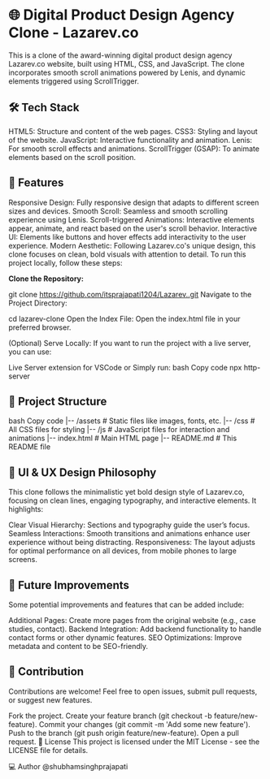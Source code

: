 <h1>🌐 Digital Product Design Agency Clone - Lazarev.co</h1>
This is a clone of the award-winning digital product design agency Lazarev.co website, built using HTML, CSS, and JavaScript. The clone incorporates smooth scroll animations powered by Lenis, and dynamic elements triggered using ScrollTrigger.

<h2>🛠️ Tech Stack</h2>
HTML5: Structure and content of the web pages.
CSS3: Styling and layout of the website.
JavaScript: Interactive functionality and animation.
Lenis: For smooth scroll effects and animations.
ScrollTrigger (GSAP): To animate elements based on the scroll position.
<h2>🚀 Features</h2>
Responsive Design: Fully responsive design that adapts to different screen sizes and devices.
Smooth Scroll: Seamless and smooth scrolling experience using Lenis.
Scroll-triggered Animations: Interactive elements appear, animate, and react based on the user's scroll behavior.
Interactive UI: Elements like buttons and hover effects add interactivity to the user experience.
Modern Aesthetic: Following Lazarev.co's unique design, this clone focuses on clean, bold visuals with attention to detail.
<h2🔧 Installation & Setup></h2>
To run this project locally, follow these steps:

<b>Clone the Repository:</b>

git clone https://github.com/itsprajapati1204/Lazarev..git
Navigate to the Project Directory:

cd lazarev-clone
Open the Index File: Open the index.html file in your preferred browser.

(Optional) Serve Locally: If you want to run the project with a live server, you can use:

Live Server extension for VSCode or
Simply run:
bash
Copy code
npx http-server
<h2>📁 Project Structure</h2>
bash
Copy code
|-- /assets            # Static files like images, fonts, etc.
|-- /css               # All CSS files for styling
|-- /js                # JavaScript files for interaction and animations
|-- index.html         # Main HTML page
|-- README.md          # This README file

<h2>🎨 UI & UX Design Philosophy</h2>
This clone follows the minimalistic yet bold design style of Lazarev.co, focusing on clean lines, engaging typography, and interactive elements. It highlights:

Clear Visual Hierarchy: Sections and typography guide the user’s focus.
Seamless Interactions: Smooth transitions and animations enhance user experience without being distracting.
Responsiveness: The layout adjusts for optimal performance on all devices, from mobile phones to large screens.
<h2>🧰 Future Improvements</h2>
Some potential improvements and features that can be added include:

Additional Pages: Create more pages from the original website (e.g., case studies, contact).
Backend Integration: Add backend functionality to handle contact forms or other dynamic features.
SEO Optimizations: Improve metadata and content to be SEO-friendly.
<h2>🙌 Contribution</h2>
Contributions are welcome! Feel free to open issues, submit pull requests, or suggest new features.

Fork the project.
Create your feature branch (git checkout -b feature/new-feature).
Commit your changes (git commit -m 'Add some new feature').
Push to the branch (git push origin feature/new-feature).
Open a pull request.
📜 License
This project is licensed under the MIT License - see the LICENSE file for details.

💻 Author
@shubhamsinghprajapati
